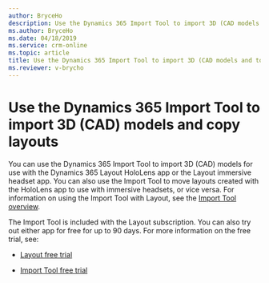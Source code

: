 ```yaml
---
author: BryceHo
description: Use the Dynamics 365 Import Tool to import 3D (CAD models and to copy layouts between HoloLens and immersive headsets
ms.author: BryceHo
ms.date: 04/18/2019
ms.service: crm-online
ms.topic: article
title: Use the Dynamics 365 Import Tool to import 3D (CAD models and to copy layouts between HoloLens and immersive headsets
ms.reviewer: v-brycho
---
```


# Use the Dynamics 365 Import Tool to import 3D (CAD) models and copy layouts

You can use the Dynamics 365 Import Tool to import 3D (CAD) models for use with the Dynamics 365 Layout HoloLens app or the Layout 
immersive headset app. You can also use the Import Tool to move layouts created with the HoloLens app to use with immersive headsets, 
or vice versa. For information on using the Import Tool with Layout, see the 
[Import Tool overview](https://docs.microsoft.com/en-us/dynamics365/mixed-reality/import-tool).

The Import Tool is included with the Layout subscription. You can also try out either app for free for up to 90 days. For more information on the free trial, see:

- [Layout free trial](try-layout-free.md)

- [Import Tool free trial](https://docs.microsoft.com/en-us/dynamics365/mixed-reality/import-tool/try-import-tool-free)


